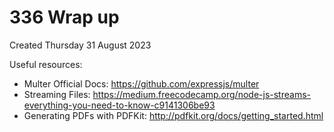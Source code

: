 # 336 Wrap up
Created Thursday 31 August 2023

Useful resources:

- Multer Official Docs: https://github.com/expressjs/multer
- Streaming Files: https://medium.freecodecamp.org/node-js-streams-everything-you-need-to-know-c9141306be93
- Generating PDFs with PDFKit: http://pdfkit.org/docs/getting_started.html